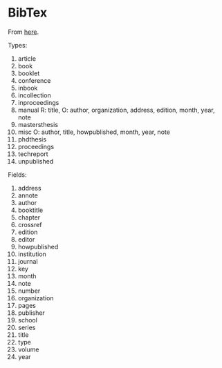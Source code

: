 # BibTex

From [here](https://mirror.csclub.uwaterloo.ca/CTAN/biblio/bibtex/base/btxdoc.pdf).

Types:

1. article
2. book
3. booklet
4. conference
5. inbook
6. incollection
7. inproceedings
8. manual  R: title, O: author, organization, address, edition, month, year, note
9. mastersthesis
10. misc  O: author, title, howpublished, month, year, note
11. phdthesis
12. proceedings
13. techreport
14. unpublished

Fields:

1. address
2. annote
3. author
4. booktitle
5. chapter
6. crossref
7. edition
8. editor
9. howpublished
10. institution
11. journal
12. key
13. month
14. note
15. number
16. organization
17. pages
18. publisher
19. school
20. series
21. title
22. type
23. volume
24. year
